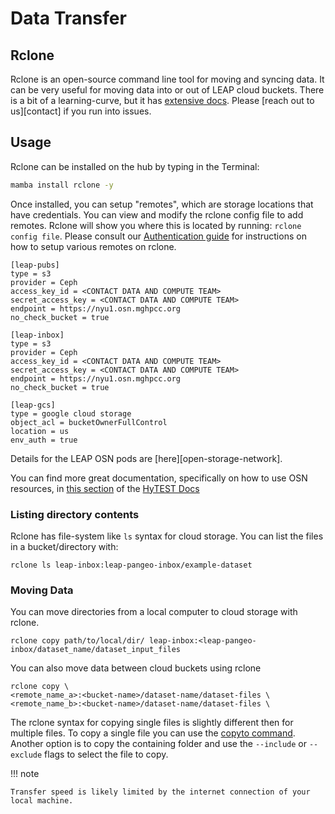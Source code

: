# Data Transfer

## Rclone

Rclone is an open-source command line tool for moving and syncing data. It can be very useful for moving data into or out of LEAP cloud buckets. There is a bit of a learning-curve, but it has [extensive docs](https://rclone.org/docs/). Please [reach out to us][contact] if you run into issues.

## Usage

Rclone can be installed on the hub by typing in the Terminal:

```bash
mamba install rclone -y
```

Once installed, you can setup "remotes", which are storage locations that have credentials.
You can view and modify the rclone config file to add remotes. Rclone will show you where this is located by running: `rclone config file`. Please consult our [Authentication guide](./authentication.md) for instructions on how to setup various remotes on rclone.

```
[leap-pubs]
type = s3
provider = Ceph
access_key_id = <CONTACT DATA AND COMPUTE TEAM>
secret_access_key = <CONTACT DATA AND COMPUTE TEAM>
endpoint = https://nyu1.osn.mghpcc.org
no_check_bucket = true

[leap-inbox]
type = s3
provider = Ceph
access_key_id = <CONTACT DATA AND COMPUTE TEAM>
secret_access_key = <CONTACT DATA AND COMPUTE TEAM>
endpoint = https://nyu1.osn.mghpcc.org
no_check_bucket = true

[leap-gcs]
type = google cloud storage
object_acl = bucketOwnerFullControl
location = us
env_auth = true
```

Details for the LEAP OSN pods are [here][open-storage-network].

You can find more great documentation, specifically on how to use OSN resources, in [this section](https://hytest-org.github.io/hytest/essential_reading/DataSources/Data_S3.html#credentialed-access) of the [HyTEST Docs](https://hytest-org.github.io/hytest/doc/About.html#)

### Listing directory contents

Rclone has file-system like `ls` syntax for cloud storage. You can list the files in a bucket/directory with:

```shell
rclone ls leap-inbox:leap-pangeo-inbox/example-dataset
```

### Moving Data

You can move directories from a local computer to cloud storage with rclone.

```shell
rclone copy path/to/local/dir/ leap-inbox:<leap-pangeo-inbox/dataset_name/dataset_input_files
```

You can also move data between cloud buckets using rclone

```shell
rclone copy \
<remote_name_a>:<bucket-name>/dataset-name/dataset-files \
<remote_name_b>:<bucket-name>/dataset-name/dataset-files \
```

The rclone syntax for copying single files is slightly different then for multiple files. To copy a single file you can use the [copyto command](https://rclone.org/commands/rclone_copyto/). Another option is to copy the containing folder and use the `--include` or `--exclude` flags to select the file to copy.

!!! note

    Transfer speed is likely limited by the internet connection of your local machine.
